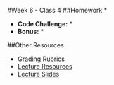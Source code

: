 #Week 6 - Class 4
##Homework
* 
* **Code Challenge:** 
	* 
* **Bonus:**
	* 

##Other Resources
* [Grading Rubrics](../../Resources/)
* [Lecture Resources](lecture/)
* [Lecture Slides]()